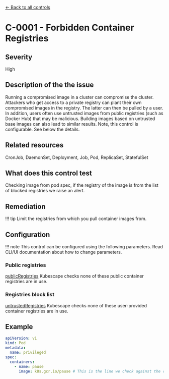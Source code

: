 [← Back to all controls](index.md)

# C-0001 - Forbidden Container Registries

## Severity

High

## Description of the the issue

Running a compromised image in a cluster can compromise the cluster. Attackers who get access to a private registry can plant their own compromised images in the registry. The latter can then be pulled by a user. In addition, users often use untrusted images from public registries (such as Docker Hub) that may be malicious. Building images based on untrusted base images can also lead to similar results. Note, this control is configurable. See below the details.

## Related resources

CronJob, DaemonSet, Deployment, Job, Pod, ReplicaSet, StatefulSet

## What does this control test

Checking image from pod spec, if the registry of the image is from the list of blocked registries we raise an alert.

## Remediation

!!! tip
    Limit the registries from which you pull container images from.

## Configuration

!!! note
    This control can be configured using the following parameters. Read CLI/UI documentation about how to change parameters.

### Public registries

[publicRegistries](../frameworks-and-controls/configuration-parameters.md#public-registries)
Kubescape checks none of these public container registries are in use.

### Registries block list

[untrustedRegistries](../frameworks-and-controls/configuration-parameters.md#registries-block-list)
Kubescape checks none of these user-provided container registries are in use.

## Example

```yaml
apiVersion: v1
kind: Pod
metadata:
  name: privileged
spec:
  containers:
    - name: pause
      image: k8s.gcr.io/pause # This is the line we check against the configured allowed registries
```
